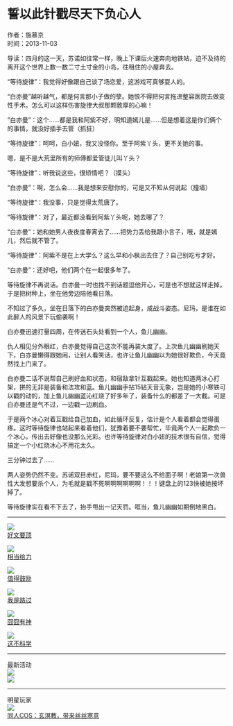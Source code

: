# 誓以此针戳尽天下负心人

作者：施慕京  
时间：2013-11-03  

导读：四月的这一天，苏诺如往常一样，晚上下课后火速奔向地铁站，迫不及待的离开这个世界上数一数二寸土寸金的小岛，往租住的小屋奔去。

“等待旋律”：我觉得好像跟自己谈了场恋爱，这游戏可真够耍人的。

“白亦曼”越听越气，都是何言那小子做的孽。她恨不得把何言拖进整容医院去做变性手术。怎么可以这样伤害旋律大叔那颗敦厚的心嘛！

“白亦曼”：这个……都是我和阿紫不好，明知道嫣儿是……但是想着这是你们俩个的事情，就没好插手去管（抓狂）

“等待旋律”：呵呵，白小妞，我又没怪你。至于阿紫丫头，更不关她的事。

嗯，是不是大荒里所有的师傅都爱管徒儿叫丫头？

“等待旋律”：听我说这些，很矫情吧？（摸头）

“白亦曼”：啊，怎么会……我是想来安慰你的，可是又不知从何说起（撞墙）

“等待旋律”：我没事，只是觉得太荒唐了。

“等待旋律”：对了，最近都没看到阿紫丫头呢，她去哪了？

“白亦曼”：她和她男人夜夜度春宵去了……把势力丢给我跟小言子，哦，就是嫣儿，然后就不管了。

“等待旋律”：阿紫不是在上大学么？这么早和小枫出去住了？自己别吃亏才好。

“白亦曼”：还好吧，他们两个在一起很多年了。

等待旋律不再说话。白亦曼一时也找不到话题逗他开心，可是也不想就这样走掉。于是把树种上，坐在他旁边陪他看日落。

不知过了多久，坐在日落下的白亦曼突然被迫起身，成战斗姿态。尼玛，是谁在如此醉人的风景下玩偷袭啊！

白亦曼迅速打量四周，在传送石头处看到一个人，鱼儿幽幽。

仇人相见分外眼红，白亦曼觉得自己这次不能再装大度了。上次鱼儿幽幽刷她天下，白亦曼懒得跟她闹，让别人看笑话，也许让鱼儿幽幽以为她很好欺负，今天竟然找上门来了。

白亦曼二话不说帮自己刷好血和状态，和宿敌拿针互戳起来。她也知道两冰心打架，拼的无非是装备和法攻和蓝。鱼儿幽幽手拈15钻天音无象，岂是她的小寒铁可以戳的动的，加上鱼儿幽幽蓝沁红烧了好多年了，装备什么的都差了一大截。可是白亦曼还是气不过，一边戳一边刷血。

于是两个冰心对着互戳给自己加血，如此循环反复，估计是个人看着都会觉得蛋疼。这时等待旋律也站起来看着他们，犹豫着要不要帮忙，毕竟两个人一起欺负一个冰心，传出去好像也没那么光彩。也许等待旋律对白小妞的技术很有自信，觉得搞定一个小红烧冰心不用花太久。

三分钟过去了……

两人姿势仍然不变。苏诺双目赤红，尼玛，要不要这么不给面子啊！老娘第一次兽性大发想要杀个人，为毛就是戳不死啊啊啊啊啊啊！！！键盘上的123快被她按坏掉了。

等待旋律实在看不下去了，抬手甩出一记天罚。哐当，鱼儿幽幽如期倒地黑白。

---

![](http://res.tx3.netease.com/gw/13v1/images/vote/ding.gif)  
[好文要顶](javascript:;)

![](http://res.tx3.netease.com/gw/13v1/images/vote/geili.gif)  
[相当给力](javascript:;)

![](http://res.tx3.netease.com/gw/13v1/images/vote/guli.gif)  
[值得鼓励](javascript:;)

![](http://res.tx3.netease.com/gw/13v1/images/vote/luguo.gif)  
[我是路过](javascript:;)

![](http://res.tx3.netease.com/gw/13v1/images/vote/jiong.gif)  
[囧囧有神](javascript:;)

![](http://res.tx3.netease.com/gw/13v1/images/vote/bukex.gif)  
[这不科学](javascript:;)

--- 

最新活动  
[![](https://nie.res.netease.com/r/pic/20151128/a87a34eb-45ee-4203-b97e-c6f4c914d8b9)](http://tx3.163.com/2015/zygz/)  
[![](https://nie.res.netease.com/nie/nieimg/images/2015/5/20/2015-05-20_588355.jpg)](http://tx3.163.com/7years/)

---

明星玩家  
[![](https://nie.res.netease.com/r/pic/20240713/76fd11ba-fd6b-45c3-91c2-88a3dbc9a34e.jpg)](//tx3.163.com/starshow/20240713/14203_1166991.html)  
[同人COS：玄溟教，带来丝丝寒意](//tx3.163.com/starshow/20240713/14203_1166991.html)
<!-- tcd_original_link http://tx3.163.com/story/new/2013/11/3/13491_402333-103.html -->
